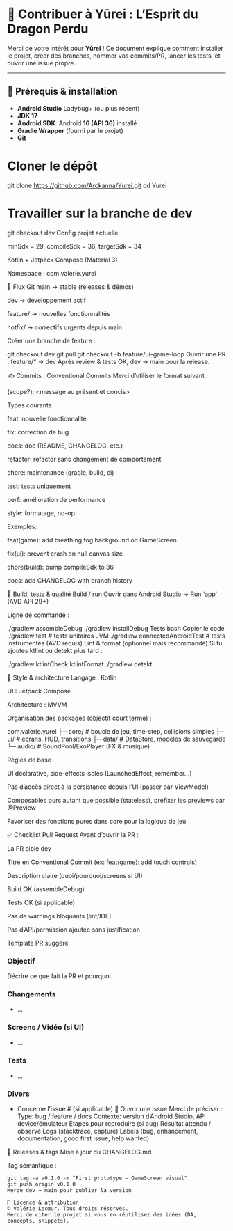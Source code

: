 # 🤝 Contribuer à Yūrei : L’Esprit du Dragon Perdu

Merci de votre intérêt pour **Yūrei** ! Ce document explique comment installer le projet, créer des branches, nommer vos commits/PR, lancer les tests, et ouvrir une issue propre.

---

## 🧰 Prérequis & installation

- **Android Studio** Ladybug+ (ou plus récent)
- **JDK 17**
- **Android SDK**: Android **16 (API 36)** installé
- **Gradle Wrapper** (fourni par le projet)
- **Git**

# Cloner le dépôt
git clone https://github.com/Arckanna/Yurei.git
cd Yurei

# Travailler sur la branche de dev
git checkout dev
Config projet actuelle

minSdk = 29, compileSdk = 36, targetSdk = 34

Kotlin + Jetpack Compose (Material 3)

Namespace : com.valerie.yurei

🌿 Flux Git
main → stable (releases & démos)

dev → développement actif

feature/<sujet> → nouvelles fonctionnalités

hotfix/<sujet> → correctifs urgents depuis main

Créer une branche de feature :

git checkout dev
git pull
git checkout -b feature/ui-game-loop
Ouvrir une PR : feature/* → dev
Après review & tests OK, dev → main pour la release.

✍️ Commits : Conventional Commits
Merci d’utiliser le format suivant :

<type>(scope?): <message au présent et concis>

Types courants

feat: nouvelle fonctionnalité

fix: correction de bug

docs: doc (README, CHANGELOG, etc.)

refactor: refactor sans changement de comportement

chore: maintenance (gradle, build, ci)

test: tests uniquement

perf: amélioration de performance

style: formatage, no-op

Exemples:

feat(game): add breathing fog background on GameScreen

fix(ui): prevent crash on null canvas size

chore(build): bump compileSdk to 36

docs: add CHANGELOG with branch history

🧪 Build, tests & qualité
Build / run
Ouvrir dans Android Studio → Run ‘app’ (AVD API 29+)

Ligne de commande :

./gradlew assembleDebug
./gradlew installDebug
Tests
bash
Copier le code
./gradlew test              # tests unitaires JVM
./gradlew connectedAndroidTest  # tests instrumentés (AVD requis)
Lint & format (optionnel mais recommandé)
Si tu ajoutes ktlint ou detekt plus tard :

./gradlew ktlintCheck ktlintFormat
./gradlew detekt

🧩 Style & architecture
Langage : Kotlin

UI : Jetpack Compose

Architecture : MVVM

Organisation des packages (objectif court terme) :

com.valerie.yurei
├─ core/     # boucle de jeu, time-step, collisions simples
├─ ui/       # écrans, HUD, transitions
├─ data/     # DataStore, modèles de sauvegarde
└─ audio/    # SoundPool/ExoPlayer (FX & musique)

Règles de base

UI déclarative, side-effects isolés (LaunchedEffect, remember…)

Pas d’accès direct à la persistance depuis l’UI (passer par ViewModel)

Composables purs autant que possible (stateless), préfixer les previews par @Preview

Favoriser des fonctions pures dans core pour la logique de jeu

✅ Checklist Pull Request
Avant d’ouvrir la PR :

 La PR cible dev

 Titre en Conventional Commit (ex: feat(game): add touch controls)

 Description claire (quoi/pourquoi/screens si UI)

 Build OK (assembleDebug)

 Tests OK (si applicable)

 Pas de warnings bloquants (lint/IDE)

 Pas d’API/permission ajoutée sans justification

Template PR suggéré

### Objectif
Décrire ce que fait la PR et pourquoi.

### Changements
- …

### Screens / Vidéo (si UI)
- …

### Tests
- …

### Divers
- Concerne l’issue #<num> (si applicable)
🐛 Ouvrir une issue
Merci de préciser :
Type: bug / feature / docs
Contexte: version d’Android Studio, API device/émulateur
Étapes pour reproduire (si bug)
Résultat attendu / observé
Logs (stacktrace, capture)
Labels (bug, enhancement, documentation, good first issue, help wanted)

🚀 Releases & tags
Mise à jour du CHANGELOG.md

Tag sémantique :
~~~~
git tag -a v0.1.0 -m "First prototype – GameScreen visual"
git push origin v0.1.0
Merge dev → main pour publier la version

🧾 Licence & attribution
© Valérie Lecœur. Tous droits réservés.
Merci de citer le projet si vous en réutilisez des idées (DA, concepts, snippets).
